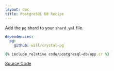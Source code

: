 ```yaml
---
layout: doc
title: PostgreSQL DB Recipe
---
```


Add the `pg` shard to your `shard.yml` file.

```yaml
dependencies:
  pg:
    github: will/crystal-pg
```

```ruby
{% include_relative code/postgresql-db/app.cr %}
```

[Source Code](https://github.com/kemalcr/kemalcr.com/tree/master/_cookbook/code/postgresql-db)